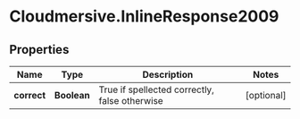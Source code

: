 # Cloudmersive.InlineResponse2009

## Properties
Name | Type | Description | Notes
------------ | ------------- | ------------- | -------------
**correct** | **Boolean** | True if spellected correctly, false otherwise | [optional] 


